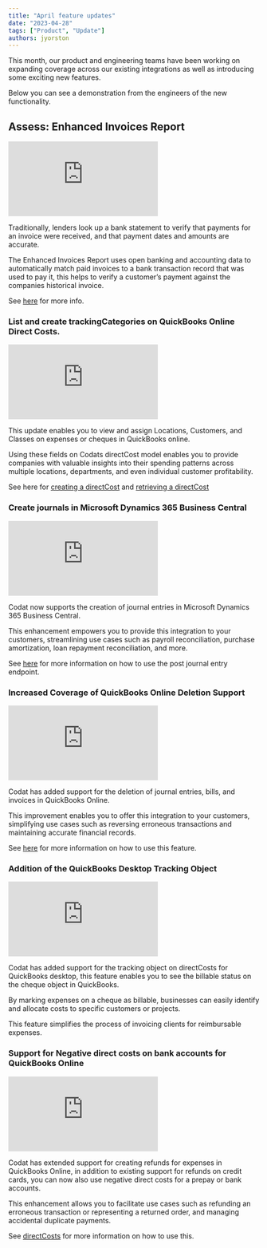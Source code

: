 ```yaml
---
title: "April feature updates"
date: "2023-04-28"
tags: ["Product", "Update"]
authors: jyorston
---
```




This month, our product and engineering teams have been working on expanding coverage across our existing integrations as well as introducing some exciting new features.

Below you can see a demonstration from the engineers of the new functionality.

## Assess: Enhanced Invoices Report

<div style={{ position: "relative", paddingBottom: "56.25%", height: 0 }}>
  <iframe
    src="https://www.loom.com/embed/47fad41c68ce49c8b0b1b1aa1909c154"
    frameborder="0"
    webkitallowfullscreen
    mozallowfullscreen
    allowfullscreen
    style={{
      position: "absolute",
      top: 0,
      left: 0,
      width: "100%",
      height: "100%",
    }}
  ></iframe>
</div>

Traditionally, lenders look up a bank statement to verify that payments for an invoice were received, and that payment dates and amounts are accurate.

The Enhanced Invoices Report uses open banking and accounting data to automatically match paid invoices to a bank transaction record that was used to pay it, this helps to verify a customer’s payment against the companies historical invoice.

See [here](https://docs.codat.io/assess/enhanced-invoices/overview) for more info.


### List and create trackingCategories on QuickBooks Online Direct Costs.

<div style={{ position: "relative", paddingBottom: "56.25%", height: 0 }}>
  <iframe
    src="https://www.loom.com/embed/32009bdb95124cd48df095ba8613599f"
    frameborder="0"
    webkitallowfullscreen
    mozallowfullscreen
    allowfullscreen
    style={{
      position: "absolute",
      top: 0,
      left: 0,
      width: "100%",
      height: "100%",
    }}
  ></iframe>
</div>

This update enables you to view and assign Locations, Customers, and Classes on expenses or cheques in QuickBooks online. 

Using these fields on Codats directCost model enables you to provide companies with valuable insights into their spending patterns across multiple locations, departments, and even individual customer profitability.

See here for [creating a directCost](https://docs.codat.io/accounting-api#/operations/create-direct-cost) and [retrieving a directCost](https://docs.codat.io/accounting-api#/operations/list-direct-costs)


### Create journals in Microsoft Dynamics 365 Business Central

<div style={{ position: "relative", paddingBottom: "56.25%", height: 0 }}>
  <iframe
    src="https://www.loom.com/embed/5436c8551e90401d99f03f058626ea07"
    frameborder="0"
    webkitallowfullscreen
    mozallowfullscreen
    allowfullscreen
    style={{
      position: "absolute",
      top: 0,
      left: 0,
      width: "100%",
      height: "100%",
    }}
  ></iframe>
</div>

Codat now supports the creation of journal entries in Microsoft Dynamics 365 Business Central. 

This enhancement empowers you to provide this integration to your customers, streamlining use cases such as payroll reconciliation, purchase amortization, loan repayment reconciliation, and more.

See [here](https://docs.codat.io/accounting-api#/operations/create-journal-entry) for more information on how to use the post journal entry endpoint.


### Increased Coverage of QuickBooks Online Deletion Support

<div style={{ position: "relative", paddingBottom: "56.25%", height: 0 }}>
  <iframe
    src="https://www.loom.com/embed/b75c1ed71f63481bb11d0d7d54ed94a4"
    frameborder="0"
    webkitallowfullscreen
    mozallowfullscreen
    allowfullscreen
    style={{
      position: "absolute",
      top: 0,
      left: 0,
      width: "100%",
      height: "100%",
    }}
  ></iframe>
</div>

Codat has added support for the deletion of journal entries, bills, and invoices in QuickBooks Online. 

This improvement enables you to offer this integration to your customers, simplifying use cases such as reversing erroneous transactions and maintaining accurate financial records.

See [here](https://docs.codat.io/integrations/accounting/quickbooksonline/accounting-quickbooksonline-delete-journal-entries) for more information on how to use this feature.

### Addition of the QuickBooks Desktop Tracking Object

<div style={{ position: "relative", paddingBottom: "56.25%", height: 0 }}>
  <iframe
    src="https://www.loom.com/embed/e517c51c9ccc497ca7380431aead7e7f"
    frameborder="0"
    webkitallowfullscreen
    mozallowfullscreen
    allowfullscreen
    style={{
      position: "absolute",
      top: 0,
      left: 0,
      width: "100%",
      height: "100%",
    }}
  ></iframe>
</div>

Codat has added support for the tracking object on directCosts for QuickBooks desktop, this feature enables you to see the billable status on the cheque object in QuickBooks.

By marking expenses on a cheque as billable, businesses can easily identify and allocate costs to specific customers or projects.

This feature simplifies the process of invoicing clients for reimbursable expenses.

### Support for Negative direct costs on bank accounts for QuickBooks Online

<div style={{ position: "relative", paddingBottom: "56.25%", height: 0 }}>
  <iframe
    src="https://www.loom.com/embed/41607424e2884de1a0b44504f9468e18"
    frameborder="0"
    webkitallowfullscreen
    mozallowfullscreen
    allowfullscreen
    style={{
      position: "absolute",
      top: 0,
      left: 0,
      width: "100%",
      height: "100%",
    }}
  ></iframe>
</div>

Codat has extended support for creating refunds for expenses in QuickBooks Online, in addition to existing support for refunds on credit cards, you can now also use negative direct costs for a prepay or bank accounts. 

This enhancement allows you to facilitate use cases such as refunding an erroneous transaction or representing a returned order, and managing accidental duplicate payments.

See [directCosts](https://docs.codat.io/accounting-api#/operations/create-direct-cost) for more information on how to use this.


